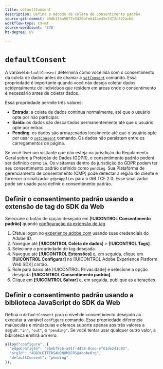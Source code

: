 ```yaml
---
title: defaultConsent
description: Defina o método de coleta de consentimento padrão.
source-git-commit: b9db136a9077e3420bfeb44ae45e7d72c322acbb
workflow-type: tm+mt
source-wordcount: '278'
ht-degree: 0%

---
```


# `defaultConsent`

A variável `defaultConsent` determina como você lida com o consentimento da coleta de dados antes de chamar a [`setConsent`](../setconsent.md) comando. Essa propriedade é importante quando você não deseja coletar dados acidentalmente de indivíduos que residem em áreas onde o consentimento é necessário antes de coletar dados.

Essa propriedade permite três valores:

* **Entrada**: a coleta de dados continua normalmente, até que o usuário opte por não participar.
* **Saída**: os dados são descartados permanentemente até que o usuário opte por entrar.
* **Pending**: os dados são armazenados localmente até que o usuário opte por usar o [`setConsent`](../setconsent.md) comando. Os dados não persistem entre os carregamentos de página.

Se você tiver um visitante que não esteja na jurisdição do Regulamento Geral sobre a Proteção de Dados (GDPR), o consentimento padrão poderá ser definido como `in`. Os visitantes dentro da jurisdição do GDPR podem ter seu consentimento padrão definido como `pending`. Sua Plataforma de gerenciamento de consentimento (CMP) pode detectar a região do cliente e fornecer o sinalizador `gdprApplies` para o IAB TCF 2.0. Esse sinalizador pode ser usado para definir o consentimento padrão.

## Definir o consentimento padrão usando a extensão de tag do SDK da Web

Selecione o botão de opção desejado em **[!UICONTROL Consentimento padrão]** quando [configuração da extensão de tag](/help/tags/extensions/client/web-sdk/web-sdk-extension-configuration.md).

1. Efetue logon no [experience.adobe.com](https://experience.adobe.com) usando suas credenciais do Adobe ID.
1. Navegue até **[!UICONTROL Coleta de dados]** > **[!UICONTROL Tags]**.
1. Selecione a propriedade de tag desejada.
1. Navegue até **[!UICONTROL Extensões]** e, em seguida, clique em **[!UICONTROL Configurar]** no [!UICONTROL Adobe Experience Platform Web SDK] cartão.
1. Role para baixo até [!UICONTROL Privacidade] e selecione a opção desejada **[!UICONTROL Consentimento padrão]**.
1. Clique em **[!UICONTROL Salvar]** e, em seguida, publique as alterações.

## Definir o consentimento padrão usando a biblioteca JavaScript do SDK da Web

Defina o `defaultConsent` para o nível de consentimento desejado ao executar a variável `configure` comando. Essa propriedade diferencia maiúsculas e minúsculas e oferece suporte apenas aos três valores a seguir: `"in"`, `"out"`, e `"pending"`. Se você tentar usar qualquer outro valor, a biblioteca emitirá um erro.

```js
alloy("configure", {
  "edgeConfigId": "ebebf826-a01f-4458-8cec-ef61de241c93",
  "orgId": "ADB3LETTERSANDNUMBERS@AdobeOrg",
  "defaultConsent": "pending"
});
```
